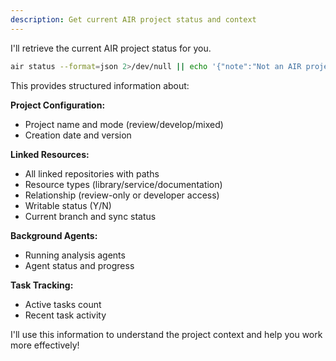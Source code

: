 ```yaml
---
description: Get current AIR project status and context
---
```


I'll retrieve the current AIR project status for you.

```bash
air status --format=json 2>/dev/null || echo '{"note":"Not an AIR project. Use air init to create one."}'
```

This provides structured information about:

**Project Configuration:**
- Project name and mode (review/develop/mixed)
- Creation date and version

**Linked Resources:**
- All linked repositories with paths
- Resource types (library/service/documentation)
- Relationship (review-only or developer access)
- Writable status (Y/N)
- Current branch and sync status

**Background Agents:**
- Running analysis agents
- Agent status and progress

**Task Tracking:**
- Active tasks count
- Recent task activity

I'll use this information to understand the project context and help you work more effectively!
